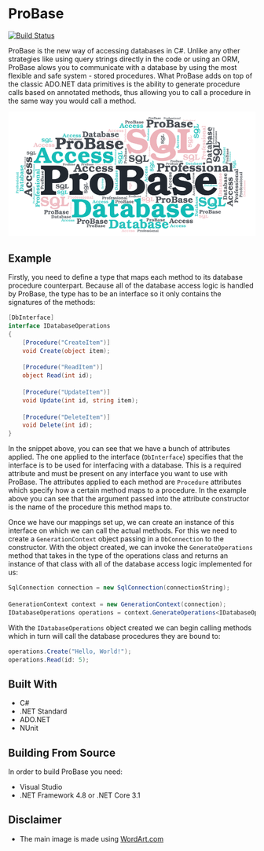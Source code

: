 # ProBase

[![Build Status](https://dev.azure.com/Alexandru-Istrate/ProBase/_apis/build/status/azure/ProBase%20Package?branchName=develop)](https://dev.azure.com/Alexandru-Istrate/ProBase/_build/latest?definitionId=2&branchName=develop)

ProBase is the new way of accessing databases in C#. Unlike any other strategies like using query strings directly in the code or using an ORM, ProBase alows you to communicate with a database by using the most flexible and safe system - stored procedures. What ProBase adds on top of the classic ADO.NET data primitives is the ability to generate procedure calls based on annotated methods, thus allowing you to call a procedure in the same way you would call a method.

![Main Image](images/Main.png)

## Example
Firstly, you need to define a type that maps each method to its database procedure counterpart. Because all of the database access logic is handled by ProBase, the type has to be an interface so it only contains the signatures of the methods:

```csharp
[DbInterface]
interface IDatabaseOperations
{
    [Procedure("CreateItem")]
    void Create(object item);

    [Procedure("ReadItem")]
    object Read(int id);

    [Procedure("UpdateItem")]
    void Update(int id, string item);

    [Procedure("DeleteItem")]
    void Delete(int id);
}
```

In the snippet above, you can see that we have a bunch of attributes applied. The one applied to the interface (```DbInterface```) specifies that the interface is to be used for interfacing with a database. This is a required attribute and must be present on any interface you want to use with ProBase. The attributes applied to each method are ```Procedure``` attributes which specify how a certain method maps to a procedure. In the example above you can see that the argument passed into the attribute constructor is the name of the procedure this method maps to.

Once we have our mappings set up, we can create an instance of this interface on which we can call the actual methods. For this we need to create a ```GenerationContext``` object passing in a ```DbConnection``` to the constructor. With the object created, we can invoke the ```GenerateOperations``` method that takes in the type of the operations class and returns an instance of that class with all of the database access logic implemented for us:

```csharp
SqlConnection connection = new SqlConnection(connectionString);

GenerationContext context = new GenerationContext(connection);
IDatabaseOperations operations = context.GenerateOperations<IDatabaseOperations>();
```

With the ```IDatabaseOperations``` object created we can begin calling methods which in turn will call the database procedures they are bound to:

```csharp
operations.Create("Hello, World!");
operations.Read(id: 5);
```

## Built With
- C#
- .NET Standard
- ADO.NET
- NUnit

## Building From Source
In order to build ProBase you need:
- Visual Studio
- .NET Framework 4.8 or .NET Core 3.1

## Disclaimer
- The main image is made using [WordArt.com](https://wordart.com)
